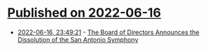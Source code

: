 # [Published on 2022-06-16](index.md)

* [2022-06-16, 23:49:21](https://news.ycombinator.com/item?id=31772379) - [The Board of Directors Announces the Dissolution of the San Antonio Symphony](https://sasymphony.org/)
